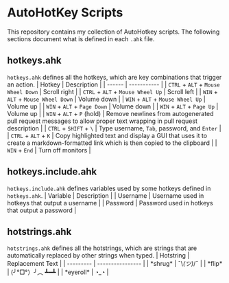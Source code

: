 # AutoHotKey Scripts
This repository contains my collection of AutoHotkey scripts. The following sections document what is defined in each `.ahk` file.

## hotkeys.ahk
`hotkeys.ahk` defines all the hotkeys, which are key combinations that trigger an action.
| Hotkey | Description |
| ------ | ----------- |
| `CTRL` + `ALT` + `Mouse Wheel Down` | Scroll right |
| `CTRL` + `ALT` + `Mouse Wheel Up` | Scroll left |
| `WIN` + `ALT` + `Mouse Wheel Down` | Volume down |
| `WIN` + `ALT` + `Mouse Wheel Up` | Volume up |
| `WIN` + `ALT` + `Page Down` | Volume down |
| `WIN` + `ALT` + `Page Up` | Volume up |
| `WIN` + `ALT` + `P` (hold) | Remove newlines from autogenerated pull request messages to allow proper text wrapping in pull request description |
| `CTRL` + `SHIFT` + `\` | Type username, `Tab`, password, and `Enter` |
| `CTRL` + `ALT` + `K` | Copy highlighted text and display a GUI that uses it to create a markdown-formatted link which is then copied to the clipboard |
| `WIN` + `End` | Turn off monitors |

## hotkeys.include.ahk
`hotkeys.include.ahk` defines variables used by some hotkeys defined in `hotkeys.ahk`.
| Variable | Description |
| Username | Username used in hotkeys that output a username |
| Password  | Password used in hotkeys that output a password |

## hotstrings.ahk
`hotstrings.ahk` defines all the hotstrings, which are strings that are automatically replaced by other strings when typed.
| Hotstring | Replacement Text |
| --------- | ---------------- |
| \*shrug\* | ¯\\_(ツ)_/¯ |
| \*flip\* | (╯°□°）╯︵ ┻━┻ |
| \*eyeroll\* | ◔_◔ |